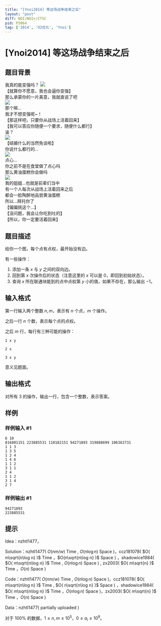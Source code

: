 ```yaml
---
title: "[Ynoi2014] 等这场战争结束之后"
layout: "post"
diff: NOI/NOI+/CTSC
pid: P5064
tag: ['2014', 'O2优化', 'Ynoi']
---
```

# [Ynoi2014] 等这场战争结束之后
## 题目背景

我真的能变强吗？
![](https://cdn.luogu.com.cn/upload/pic/45502.png)  
【就算你不愿意，我也会逼你变强】  
那么承蒙你的一片美意，我就直说了吧    
![](https://cdn.luogu.com.cn/upload/pic/45503.png)  
那个嘛...  
我才不想变强呢~！   
【那这样吧，只要你从战场上活着回来】  
【我可以答应你随便一个要求，随便什么都行】   
诶？  
![](https://cdn.luogu.com.cn/upload/pic/45504.png)  
【结婚什么的当然免谈啦】  
你说什么都行的...  
![](https://cdn.luogu.com.cn/upload/pic/45505.png)  
点心...  
你之前不是在食堂做了点心吗  
那么黄油蛋糕你会做吗  
![](https://cdn.luogu.com.cn/upload/pic/45506.png)  
我的姐姐...也就是前辈们当中  
有一个人每次从战场上活着回来之后  
都会一脸陶醉地品尝黄油蛋糕  
所以...拜托你了  
【偏偏挑这个...】  
【没问题，我会让你吃到吐的】  
【所以，你一定要活着回来】  
## 题目描述

给你一个图，每个点有点权，最开始没有边。

有一些操作：

1. 添加一条 $x$ 与 $y$ 之间的双向边。
2. 回到第 $x$ 次操作后的状态（注意这里的 $x$ 可以是 $0$，即回到初始状态）。
3. 查询 $x$ 所在联通块能到的点中点权第 $y$ 小的值，如果不存在，那么输出 $-1$。
## 输入格式

第一行输入两个整数 $n,m$，表示有 $n$ 个点，$m$ 个操作。

之后一行 $n$ 个数，表示每个点的点权。

之后 $m$ 行，每行有三种可能的操作：

`1 x y`

`2 x`

`3 x y`

意义见题面。
## 输出格式

对所有 $3$ 的操作，输出一行，包含一个整数，表示答案。
## 样例

### 样例输入 #1
```
6 10
816801151 223885531 110182151 94271893 319888699 106363731 
1 1 3
1 3 5
1 2 4
1 4 6
1 1 2
3 1 1
2 4
1 1 2
3 1 4
2 7
```
### 样例输出 #1
```
94271893
223885531
```
## 提示

Idea：nzhtl1477，

Solution：nzhtl1477( $O( nm/w )$ Time , $O( n\log n )$ Space )，ccz181078( $O( m\sqrt{n\log n} )$ Time ，$O(n\sqrt{n\log n} )$ Space ) ，shadowice1984( $O( m\sqrt{n\log n} )$ Time , $O( n\log n )$ Space ) , zx2003( $O( m\sqrt{n} )$ Time ，$O( n )$ Space )

Code：nzhtl1477( $O( nm/w )$ Time , $O( n\log n )$ Space )，ccz181078( $O( m\sqrt{n\log n} )$ Time , $O( n\sqrt{n\log n} )$ Space ) ，shadowice1984( $O( m\sqrt{n\log n} )$ Time ，$O( n\log n )$ Space )，zx2003( $O( m\sqrt{n} )$ Time ，$O( n )$ Space )

Data：nzhtl1477( partially uploaded )

对于 $100\%$ 的数据，$1\leq n,m\leq 10^5$，$0\leq a_i\leq 10^9$。
